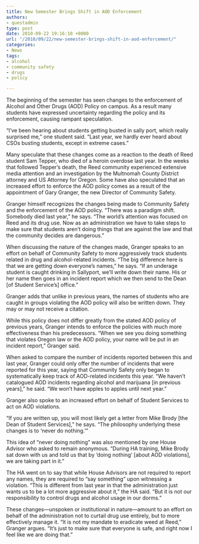 ```yaml
---
title: New Semester Brings Shift in AOD Enforcement
authors:
- questadmin
type: post
date: 2010-09-22 19:16:10 +0000
url: "/2010/09/22/new-semester-brings-shift-in-aod-enforcement/"
categories:
- News
tags:
- alcohol
- community safety
- drugs
- policy

---
```

The beginning of the semester has seen changes to the enforcement of Alcohol and Other Drugs (AOD) Policy on campus. As a result many students have expressed uncertainty regarding the policy and its enforcement, causing rampant speculation.

“I’ve been hearing about students getting busted in sally port, which really surprised me,” one student said. “Last year, we hardly ever heard about CSOs busting students, except in extreme cases.”

Many speculate that these changes come as a reaction to the death of Reed student Sam Tepper, who died of a heroin overdose last year. In the weeks that followed Tepper’s death, the Reed community experienced extensive media attention and an investigation by the Multnomah County District attorney and US Attorney for Oregon. Some have also speculated that an increased effort to enforce the AOD policy comes as a result of the appointment of Gary Granger, the new Director of Community Safety.

Granger himself recognizes the changes being made to Community Safety and the enforcement of the AOD policy. “There was a paradigm shift. Somebody died last year,” he says. “The world’s attention was focused on Reed and its drug use. Now as an administration we have to take steps to make sure that students aren’t doing things that are against the law and that the community decides are dangerous.”

When discussing the nature of the changes made, Granger speaks to an effort on behalf of Community Safety to more aggressively track students related in drug and alcohol-related incidents. “The big difference here is that we are getting down everyone’s names,” he says. “If an underage student is caught drinking in Sallyport, we’ll write down their name. His or her name then goes in an incident report which we then send to the Dean [of Student Service’s] office.”

Granger adds that unlike in previous years, the names of students who are caught in groups violating the AOD policy will also be written down. They may or may not receive a citation.

While this policy does not differ greatly from the stated AOD policy of previous years, Granger intends to enforce the policies with much more effectiveness than his predecessors. “When we see you doing something that violates Oregon law or the AOD policy, your name will be put in an incident report,” Granger said.

When asked to compare the number of incidents reported between this and last year, Granger could only offer the number of incidents that were reported for this year, saying that Community Safety only began to systematically keep track of AOD-related incidents this year. “We haven’t catalogued AOD incidents regarding alcohol and marijuana [in previous years],” he said. “We won’t have apples to apples until next year.”

Granger also spoke to an increased effort on behalf of Student Services to act on AOD violations.

“If you are written up, you will most likely get a letter from Mike Brody [the Dean of Student Services],” he says. “The philosophy underlying these changes is to ‘never do nothing.’”

This idea of “never doing nothing” was also mentioned by one House Advisor who asked to remain anonymous. “During HA training, Mike Brody sat down with us and told us that by ‘doing nothing’ [about AOD violations], we are taking part in it.”

The HA went on to say that while House Advisors are not required to report any names, they are required to “say something” upon witnessing a violation. “This is different from last year in that the administration just wants us to be a lot more aggressive about it,” the HA said. “But it is not our responsibility to control drugs and alcohol usage in our dorms.”

These changes—unspoken or institutional in nature—amount to an effort on behalf of the administration not to curtail drug use entirely, but to more effectively manage it. “It is not my mandate to eradicate weed at Reed,” Granger argues. “It’s just to make sure that everyone is safe, and right now I feel like we are doing that.”
